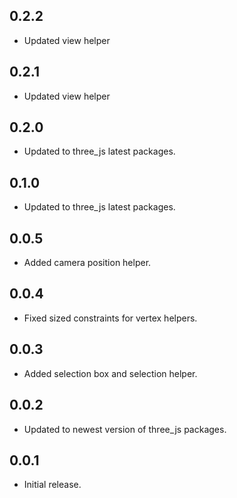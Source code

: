 ## 0.2.2

* Updated view helper

## 0.2.1

* Updated view helper

## 0.2.0

* Updated to three_js latest packages.

## 0.1.0

* Updated to three_js latest packages.

## 0.0.5

* Added camera position helper.

## 0.0.4

* Fixed sized constraints for vertex helpers.

## 0.0.3

* Added selection box and selection helper.

## 0.0.2

* Updated to newest version of three_js packages.

## 0.0.1

* Initial release.